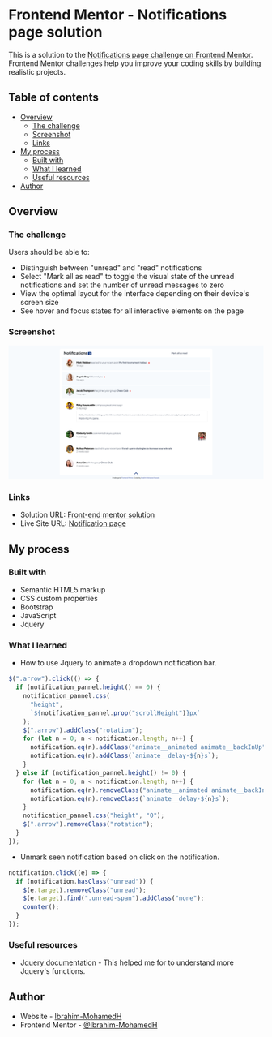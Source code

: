 # Frontend Mentor - Notifications page solution

This is a solution to the [Notifications page challenge on Frontend Mentor](https://www.frontendmentor.io/challenges/notifications-page-DqK5QAmKbC). Frontend Mentor challenges help you improve your coding skills by building realistic projects.

## Table of contents

- [Overview](#overview)
  - [The challenge](#the-challenge)
  - [Screenshot](#screenshot)
  - [Links](#links)
- [My process](#my-process)
  - [Built with](#built-with)
  - [What I learned](#what-i-learned)
  - [Useful resources](#useful-resources)
- [Author](#author)

## Overview

### The challenge

Users should be able to:

- Distinguish between "unread" and "read" notifications
- Select "Mark all as read" to toggle the visual state of the unread notifications and set the number of unread messages to zero
- View the optimal layout for the interface depending on their device's screen size
- See hover and focus states for all interactive elements on the page

### Screenshot

![](./assets/images/notifications_page.png)

### Links

- Solution URL: [Front-end mentor solution](https://www.frontendmentor.io/solutions/responsive-notification-bar-using-bootstrap-and-jquery-PLRxfFYrYA)
- Live Site URL: [Notification page](https://ibrahim-mohamedh.github.io/notifications-page/)

## My process

### Built with

- Semantic HTML5 markup
- CSS custom properties
- Bootstrap
- JavaScript
- Jquery

### What I learned

- How to use Jquery to animate a dropdown notification bar.

```js
$(".arrow").click(() => {
  if (notification_pannel.height() == 0) {
    notification_pannel.css(
      "height",
      `${notification_pannel.prop("scrollHeight")}px`
    );
    $(".arrow").addClass("rotation");
    for (let n = 0; n < notification.length; n++) {
      notification.eq(n).addClass("animate__animated animate__backInUp");
      notification.eq(n).addClass(`animate__delay-${n}s`);
    }
  } else if (notification_pannel.height() != 0) {
    for (let n = 0; n < notification.length; n++) {
      notification.eq(n).removeClass("animate__animated animate__backInUp");
      notification.eq(n).removeClass(`animate__delay-${n}s`);
    }
    notification_pannel.css("height", "0");
    $(".arrow").removeClass("rotation");
  }
});
```

- Unmark seen notification based on click on the notification.

```js
notification.click((e) => {
  if (notification.hasClass("unread")) {
    $(e.target).removeClass("unread");
    $(e.target).find(".unread-span").addClass("none");
    counter();
  }
});
```

### Useful resources

- [Jquery documentation](https://api.jquery.com/hasClass/) - This helped me for to understand more Jquery's functions.

## Author

- Website - [Ibrahim-MohamedH](https://github.com/Ibrahim-MohamedH)
- Frontend Mentor - [@Ibrahim-MohamedH](https://www.frontendmentor.io/profile/Ibrahim-MohamedH)
